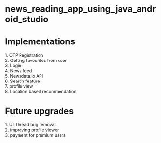 # news_reading_app_using_java_android_studio
<h1>Implementations</h1>
 1. OTP Registration <br>
 2. Getting favourites from user <br>
 3. Login <br>
 4. News feed <br>
 5. Newsdata.io API <br>
 6. Search feature <br>
 7. profile view <br>
 8. Location based recommendation
<h1>Future upgrades</h1>
 1. UI Thread bug removal <br>
 2. improving profile viewer <br>
 3. payment for premium users
